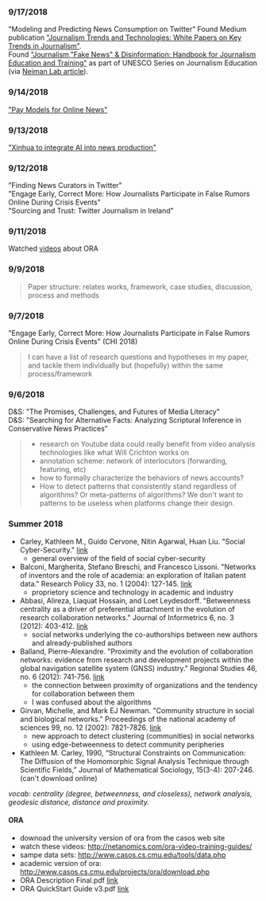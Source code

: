 ### 9/17/2018
"Modeling and Predicting News Consumption on Twitter"
Found Medium publication ["Journalism Trends and Technologies: White Papers on Key Trends in Journalism"](https://medium.com/journalism-trends-technologies).  
Found ["Journalism,"Fake News" & Disinformation: Handbook for Journalism Education and Training"](http://unesdoc.unesco.org/images/0026/002655/265552E.pdf) as part of UNESCO Series on Journalism Education (via [Neiman Lab article](http://www.niemanlab.org/2018/09/fighting-back-against-fake-news-a-new-un-handbook-aims-to-explain-and-resist-our-current-information-disorder/?utm_source=Daily+Lab+email+list&utm_campaign=a2dcdf2ff7-dailylabemail3&utm_medium=email&utm_term=0_d68264fd5e-a2dcdf2ff7-396323673)).

### 9/14/2018
["Pay Models for Online News"](https://medium.com/journalism-trends-technologies/pay-models-for-online-news-8ea87d46a3c7#_ftn1)

### 9/13/2018
["Xinhua to integrate AI into news production"](http://www.xinhuanet.com/english/2018-01/09/c_129786724.htm)

### 9/12/2018
"Finding News Curators in Twitter"  
"Engage Early, Correct More: How Journalists Participate in False Rumors Online During Crisis Events"  
"Sourcing and Trust: Twitter Journalism in Ireland"  

### 9/11/2018
Watched [videos](http://netanomics.com/ora-video-training-guides/) about ORA

### 9/9/2018
> Paper structure: relates works, framework, case studies, discussion, process and methods

### 9/7/2018
"Engage Early, Correct More: How Journalists Participate in False Rumors Online During Crisis Events" (CHI 2018)
> I can have a list of research questions and hypotheses in my paper, and tackle them individually but (hopefully) within the same process/framework

### 9/6/2018
D&S: "The Promises, Challenges, and Futures of Media Literacy"  
D&S: "Searching for Alternative Facts: Analyzing Scriptural Inference in Conservative News Practices"  
> - research on Youtube data could really benefit from video analysis technologies like what Will Crichton works on  
> - annotation scheme: network of interlocutors (forwarding, featuring, etc)  
> - how to formally characterize the behaviors of news accounts?  
> - How to detect patterns that consistently stand regardless of algorithms? Or meta-patterns of algorithms? We don't want to patterns to be useless when platforms change their design.  

### Summer 2018
- Carley, Kathleen M., Guido Cervone, Nitin Agarwal, Huan Liu. "Social Cyber-Security." [link](http://www.casos.cs.cmu.edu/events/summer_institute/2018/si_portal/pubs/Carley%20-%20Social%20Cyber%20Security.pdf)
  - general overview of the field of social cyber-security
- Balconi, Margherita, Stefano Breschi, and Francesco Lissoni. "Networks of inventors and the role of academia: an exploration of Italian patent data." Research Policy 33, no. 1 (2004): 127-145. [link](/docs/Balconi-2003.pdf)
  - proprietory science and technology in academic and industry
- Abbasi, Alireza, Liaquat Hossain, and Loet Leydesdorff. "Betweenness centrality as a driver of preferential attachment in the evolution of research collaboration networks." Journal of Informetrics 6, no. 3 (2012): 403-412. [link](/docs/Abbasi-2012.pdf)
  - social networks underlying the co-authorships between new authors and already-published authors
- Balland, Pierre-Alexandre. "Proximity and the evolution of collaboration networks: evidence from research and development projects within the global navigation satellite system (GNSS) industry." Regional Studies 46, no. 6 (2012): 741-756. [link](/docs/Balland-2010.pdf)
  - the connection between proximity of organizations and the tendency for collaboration between them
  - I was confused about the algorithms
- Girvan, Michelle, and Mark EJ Newman. "Community structure in social and biological networks." Proceedings of the national academy of sciences 99, no. 12 (2002): 7821-7826. [link](/docs/Girvan-2002.pdf)
  - new approach to detect clustering (communities) in social networks
  - using edge-betweenness to detect community peripheries
- Kathleen M. Carley, 1990, “Structural Constraints on Communication:  The Diffusion of the Homomorphic Signal Analysis Technique through Scientific Fields,” Journal of Mathematical Sociology, 15(3-4): 207-246. (can't download online) 

*vocab: centrality (degree, betweenness, and closeless), network analysis, geodesic distance, distance and proximity.*

#### ORA
- downoad the university version of ora from the casos web site
- watch these videos: http://netanomics.com/ora-video-training-guides/
- sampe data sets: http://www.casos.cs.cmu.edu/tools/data.php
- academic version of ora: http://www.casos.cs.cmu.edu/projects/ora/download.php
- ORA Description Final.pdf [link](https://github.com/joyceeexinyiwang/SocietalComputing/blob/master/docs/ORA%20Description%20Final%20-%202017.pdf)
- ORA QuickStart Guide v3.pdf [link](https://github.com/joyceeexinyiwang/SocietalComputing/blob/master/docs/ORA%20QuickStart%20Guide%20v3.pdf)
